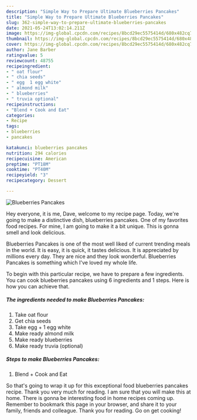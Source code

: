 ```yaml
---
description: "Simple Way to Prepare Ultimate Blueberries Pancakes"
title: "Simple Way to Prepare Ultimate Blueberries Pancakes"
slug: 362-simple-way-to-prepare-ultimate-blueberries-pancakes
date: 2021-05-24T13:02:14.211Z
image: https://img-global.cpcdn.com/recipes/8bcd29ec5575414d/680x482cq70/blueberries-pancakes-recipe-main-photo.jpg
thumbnail: https://img-global.cpcdn.com/recipes/8bcd29ec5575414d/680x482cq70/blueberries-pancakes-recipe-main-photo.jpg
cover: https://img-global.cpcdn.com/recipes/8bcd29ec5575414d/680x482cq70/blueberries-pancakes-recipe-main-photo.jpg
author: Jane Barber
ratingvalue: 5
reviewcount: 48755
recipeingredient:
- " oat flour"
- " chia seeds"
- " egg  1 egg white"
- " almond milk"
- " blueberries"
- " truvia optional"
recipeinstructions:
- "Blend + Cook and Eat"
categories:
- Recipe
tags:
- blueberries
- pancakes

katakunci: blueberries pancakes 
nutrition: 294 calories
recipecuisine: American
preptime: "PT18M"
cooktime: "PT40M"
recipeyield: "3"
recipecategory: Dessert

---
```



![Blueberries Pancakes](https://img-global.cpcdn.com/recipes/8bcd29ec5575414d/680x482cq70/blueberries-pancakes-recipe-main-photo.jpg)

Hey everyone, it is me, Dave, welcome to my recipe page. Today, we're going to make a distinctive dish, blueberries pancakes. One of my favorites food recipes. For mine, I am going to make it a bit unique. This is gonna smell and look delicious.

Blueberries Pancakes is one of the most well liked of current trending meals in the world. It is easy, it is quick, it tastes delicious. It is appreciated by millions every day. They are nice and they look wonderful. Blueberries Pancakes is something which I've loved my whole life.




To begin with this particular recipe, we have to prepare a few ingredients. You can cook blueberries pancakes using 6 ingredients and 1 steps. Here is how you can achieve that.

<!--inarticleads1-->

##### The ingredients needed to make Blueberries Pancakes:

1. Take  oat flour
1. Get  chia seeds
1. Take  egg + 1 egg white
1. Make ready  almond milk
1. Make ready  blueberries
1. Make ready  truvia (optional)




<!--inarticleads2-->

##### Steps to make Blueberries Pancakes:

1. Blend + Cook and Eat




So that's going to wrap it up for this exceptional food blueberries pancakes recipe. Thank you very much for reading. I am sure that you will make this at home. There is gonna be interesting food in home recipes coming up. Remember to bookmark this page in your browser, and share it to your family, friends and colleague. Thank you for reading. Go on get cooking!
